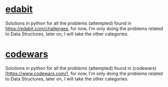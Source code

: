 # [edabit](https://edabit.com/)
Solutions in python for all the problems (attempted) found in https://edabit.com/challenges, for now, I'm only doing the problems related to Data Structures, later on, I will take the other categories.

# [codewars](https://www.codewars.com/)
Solutions in python for all the problems (attempted) found in (codewars)[https://www.codewars.com/], for now, I'm only doing the problems related to Data Structures, later on, I will take the other categories.
